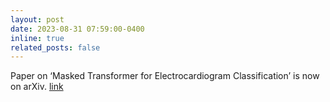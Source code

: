 ```yaml
---
layout: post
date: 2023-08-31 07:59:00-0400
inline: true
related_posts: false
---
```


Paper on ‘Masked Transformer for Electrocardiogram Classification’ is now on arXiv. [link](https://arxiv.org/pdf/2309.07136.pdf)
